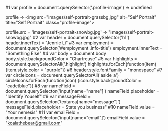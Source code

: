 #1
var profile = document.querySelector('.profile-image')
=> undefined

profile
=> <img src=​"images/​self-portrait-grassbg.jpg" alt=​"Self Portrait" title=​"Self Portrait" class=​"profile-image">​

profile.src = 'images/self-portrait-snowbg.jpg'
=> "images/self-portrait-snowbg.jpg"
#2
var header = document.querySelector('h1')
header.innerText = "Jennie Li"
#3
var employment = document.querySelector('#employment .info-title')
employment.innerText = "Something Else"
#4
var body = document.body
body.style.backgroundColor = "Chartreuse"
#5
var highlights = document.querySelectorAll('.highlight')
highlights.forEach(function(item) {item.style.color = "purple"})
#6
header.style.fontFamily = "monospace"
#7
var circleIcons = document.querySelectorAll('aside a')
circleIcons.forEach(function(icon) {icon.style.backgroundColor = "cadetblue"})
#8
var nameField = document.querySelector('input[name="name"]')
nameField.placeholder = "Identify Youself"
#9
var messageField = document.querySelector('textarea[name="message"]')
messageField.placeholder = State you business"
#10
nameField.value = "Your nemesis"
#11
var emailField = document.querySelector('input[name="email"]')
emailField.value = "koalathebear@gmail.com"
